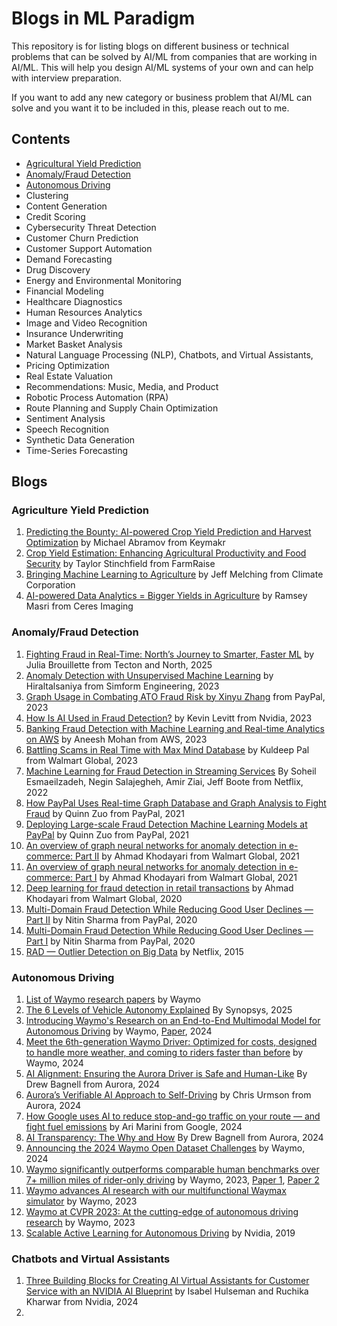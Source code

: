 # Blogs in ML Paradigm

This repository is for listing blogs on different business or technical problems that can be solved by AI/ML from companies that are working in AI/ML. This will help you design AI/ML systems of your own and can help with interview preparation.

If you want to add any new category or business problem that AI/ML can solve and you want it to be included in this, please reach out to me. 


## Contents

- [Agricultural Yield Prediction](https://github.com/gneeraj97/blogs-in-ml-paradigm/edit/main/README.md#agriculture-yield-prediction)
- [Anomaly/Fraud Detection](https://github.com/gneeraj97/blogs-in-ml-paradigm/edit/main/README.md#anomaly-detection)
- [Autonomous Driving](https://github.com/gneeraj97/blogs-in-ml-paradigm/edit/main/README.md#autonomous-driving)
- Clustering
- Content Generation
- Credit Scoring
- Cybersecurity Threat Detection
- Customer Churn Prediction
- Customer Support Automation
- Demand Forecasting
- Drug Discovery
- Energy and Environmental Monitoring
- Financial Modeling
- Healthcare Diagnostics
- Human Resources Analytics
- Image and Video Recognition
- Insurance Underwriting
- Market Basket Analysis
- Natural Language Processing (NLP), Chatbots, and Virtual Assistants, 
- Pricing Optimization
- Real Estate Valuation
- Recommendations: Music, Media, and Product 
- Robotic Process Automation (RPA)
- Route Planning and Supply Chain Optimization
- Sentiment Analysis
- Speech Recognition
- Synthetic Data Generation
- Time-Series Forecasting

## Blogs

### Agriculture Yield Prediction

1. [Predicting the Bounty: AI-powered Crop Yield Prediction and Harvest Optimization](https://keymakr.com/blog/predicting-the-bounty-ai-powered-crop-yield-prediction-and-harvest-optimization/) by Michael Abramov from Keymakr
2. [Crop Yield Estimation: Enhancing Agricultural Productivity and Food Security](https://www.farmraise.com/blog/crop-yield-estimation-enhancing-agricultural-productivity-and-food-security) by Taylor Stinchfield from FarmRaise
3. [Bringing Machine Learning to Agriculture](https://domino.ai/blog/bringing-ml-to-agriculture) by Jeff Melching from Climate Corporation
4. [AI-powered Data Analytics = Bigger Yields in Agriculture](https://ceres.ai/blog/ai-powered-data-analytics-bigger-yields-in-agriculture) by Ramsey Masri from Ceres Imaging

### Anomaly/Fraud Detection

1. [Fighting Fraud in Real-Time: North’s Journey to Smarter, Faster ML](https://www.tecton.ai/blog/fighting-fraud-in-real-time-norths-journey-to-smarter-faster-ml/) by Julia Brouillette from Tecton and North, 2025
2. [Anomaly Detection with Unsupervised Machine Learning](https://medium.com/simform-engineering/anomaly-detection-with-unsupervised-machine-learning-3bcf4c431aff) by Hiraltalsaniya from Simform Engineering, 2023
3. [Graph Usage in Combating ATO Fraud Risk by Xinyu Zhang](https://medium.com/paypal-tech/graph-usage-in-combating-ato-fraud-risk-6dafbe5cc3e5) from PayPal, 2023
4. [How Is AI Used in Fraud Detection?](https://blogs.nvidia.com/blog/ai-fraud-detection-rapids-triton-tensorrt-nemo/) by Kevin Levitt from Nvidia, 2023
5. [Banking Fraud Detection with Machine Learning and Real-time Analytics on AWS](https://aws.amazon.com/blogs/industries/banking-fraud-detection-with-machine-learning-and-real-time-analytics-on-aws/) by Aneesh Mohan from AWS, 2023
6. [Battling Scams in Real Time with Max Mind Database](https://medium.com/walmartglobaltech/battling-scams-in-real-time-with-max-mind-database-d2b98781e43a) by Kuldeep Pal from Walmart Global, 2023
7. [Machine Learning for Fraud Detection in Streaming Services](https://netflixtechblog.com/machine-learning-for-fraud-detection-in-streaming-services-b0b4ef3be3f6) By Soheil Esmaeilzadeh, Negin Salajegheh, Amir Ziai, Jeff Boote from Netflix, 2022
8. [How PayPal Uses Real-time Graph Database and Graph Analysis to Fight Fraud](https://medium.com/paypal-tech/how-paypal-uses-real-time-graph-database-and-graph-analysis-to-fight-fraud-96a2b918619a) by Quinn Zuo from PayPal, 2021
9. [Deploying Large-scale Fraud Detection Machine Learning Models at PayPal](https://medium.com/paypal-tech/machine-learning-model-ci-cd-and-shadow-platform-8c4f44998c78) by Quinn Zuo from PayPal, 2021
10. [An overview of graph neural networks for anomaly detection in e-commerce: Part II](https://medium.com/walmartglobaltech/an-overview-of-graph-neural-networks-for-anomaly-detection-in-e-commerce-b4c165b8f08a) by Ahmad Khodayari from Walmart Global, 2021
11. [An overview of graph neural networks for anomaly detection in e-commerce: Part I](https://medium.com/walmartglobaltech/an-overview-of-graph-neural-networks-for-anomaly-detection-in-e-commerce-87516931d38) by Ahmad Khodayari from Walmart Global, 2021
12. [Deep learning for fraud detection in retail transactions](https://medium.com/walmartglobaltech/deep-learning-for-fraud-detection-in-retail-transactions-564d31e5d1a3) by Ahmad Khodayari from Walmart Global, 2020
13. [Multi-Domain Fraud Detection While Reducing Good User Declines — Part II](https://medium.com/paypal-tech/multi-domain-fraud-detection-while-reducing-good-user-declines-part-ii-2cd4f6f303ee) by Nitin Sharma from PayPal, 2020
14. [Multi-Domain Fraud Detection While Reducing Good User Declines — Part I](https://medium.com/paypal-tech/multi-domain-fraud-detection-while-reducing-good-user-declines-part-i-e8bba5b07da8) by Nitin Sharma from PayPal, 2020
15. [RAD — Outlier Detection on Big Data](https://netflixtechblog.com/rad-outlier-detection-on-big-data-d6b0494371cc)  by Netflix, 2015

### Autonomous Driving

1. [List of Waymo research papers](https://waymo.com/research) by Waymo
2. [The 6 Levels of Vehicle Autonomy Explained](https://www.synopsys.com/blogs/chip-design/autonomous-driving-levels.html) By Synopsys, 2025
3. [Introducing Waymo's Research on an End-to-End Multimodal Model for Autonomous Driving](https://waymo.com/blog/2024/10/introducing-emma) by Waymo, [Paper](https://arxiv.org/pdf/2410.23262), 2024
4. [Meet the 6th-generation Waymo Driver: Optimized for costs, designed to handle more weather, and coming to riders faster than before](https://waymo.com/blog/2024/08/meet-the-6th-generation-waymo-driver) by Waymo, 2024
5. [AI Alignment: Ensuring the Aurora Driver is Safe and Human-Like](https://blog.aurora.tech/engineering/the-future-of-ai-in-selfdriving) By Drew Bagnell from Aurora, 2024
6. [Aurora’s Verifiable AI Approach to Self-Driving](https://blog.aurora.tech/engineering/aurora-verifiable-ai-approach-to-selfdriving) by Chris Urmson from Aurora, 2024
7. [How Google uses AI to reduce stop-and-go traffic on your route — and fight fuel emissions](https://blog.google/outreach-initiatives/sustainability/google-ai-project-greenlight/) by Ari Marini from Google, 2024
8. [AI Transparency: The Why and How](https://blog.aurora.tech/engineering/the-why-and-how-of-transparency) By Drew Bagnell from Aurora, 2024
9. [Announcing the 2024 Waymo Open Dataset Challenges](https://waymo.com/blog/2024/03/2024-waymo-open-dataset-challenges) by Waymo, 2024
10. [Waymo significantly outperforms comparable human benchmarks over 7+ million miles of rider-only driving](https://waymo.com/blog/2023/12/waymo-significantly-outperforms-comparable-human-benchmarks-over-7-million) by Waymo, 2023, [Paper 1](http://arxiv.org/abs/2312.12675), [Paper 2](https://arxiv.org/abs/2312.13228)
11. [Waymo advances AI research with our multifunctional Waymax simulator](https://waymo.com/blog/2023/10/waymo-advances-ai-research-with-our-multifunctional-waymax-simulator) by Waymo, 2023
12. [Waymo at CVPR 2023: At the cutting-edge of autonomous driving research](https://waymo.com/blog/2023/06/waymo-at-cvpr-2023-at-the-cutting-edge-of-autonomous-driving-research) by Waymo, 2023
13. [Scalable Active Learning for Autonomous Driving](https://medium.com/nvidia-ai/scalable-active-learning-for-autonomous-driving-a-practical-implementation-and-a-b-test-4d315ed04b5f) by Nvidia, 2019

### Chatbots and Virtual Assistants

1. [Three Building Blocks for Creating AI Virtual Assistants for Customer Service with an NVIDIA AI Blueprint](https://developer.nvidia.com/blog/three-building-blocks-for-creating-ai-virtual-assistants-for-customer-service-with-an-nvidia-nim-agent-blueprint/) by Isabel Hulseman and Ruchika Kharwar from Nvidia, 2024
2. 

